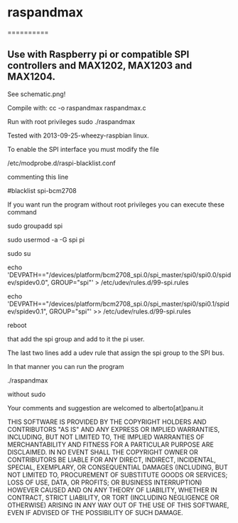 # raspandmax
==========

## Use with Raspberry pi or compatible SPI controllers and MAX1202, MAX1203 and MAX1204.

See schematic.png!

Compile with: cc -o raspandmax raspandmax.c

Run with root privileges sudo ./raspandmax

Tested with 2013-09-25-wheezy-raspbian linux.

To enable the SPI interface you must modify the file

/etc/modprobe.d/raspi-blacklist.conf

commenting this line

#blacklist spi-bcm2708

If you want run the program without root privileges you can execute these command

sudo groupadd spi

sudo usermod -a -G spi pi

sudo su 

echo 'DEVPATH=="/devices/platform/bcm2708_spi.0/spi_master/spi0/spi0.0/spidev/spidev0.0", GROUP="spi"' > /etc/udev/rules.d/99-spi.rules

echo 'DEVPATH=="/devices/platform/bcm2708_spi.0/spi_master/spi0/spi0.1/spidev/spidev0.1", GROUP="spi"' >> /etc/udev/rules.d/99-spi.rules

reboot

that add the spi group and add to it the pi user.

The last two lines add a udev rule that assign the spi group to the SPI bus.

In that manner you can run the program

./raspandmax

without sudo

Your comments and suggestion are welcomed to alberto[at]panu.it

THIS SOFTWARE IS PROVIDED BY THE COPYRIGHT HOLDERS AND CONTRIBUTORS "AS IS" AND ANY EXPRESS OR IMPLIED WARRANTIES, INCLUDING, BUT NOT LIMITED TO, THE IMPLIED WARRANTIES OF MERCHANTABILITY AND FITNESS FOR A PARTICULAR PURPOSE ARE DISCLAIMED. IN NO EVENT SHALL THE COPYRIGHT OWNER OR CONTRIBUTORS BE LIABLE FOR ANY DIRECT, INDIRECT, INCIDENTAL, SPECIAL, EXEMPLARY, OR CONSEQUENTIAL DAMAGES (INCLUDING, BUT NOT LIMITED TO, PROCUREMENT OF SUBSTITUTE GOODS OR SERVICES; LOSS OF USE, DATA, OR PROFITS; OR BUSINESS INTERRUPTION) HOWEVER CAUSED AND ON ANY THEORY OF LIABILITY, WHETHER IN CONTRACT, STRICT LIABILITY, OR TORT (INCLUDING NEGLIGENCE OR OTHERWISE) ARISING IN ANY WAY OUT OF THE USE OF THIS SOFTWARE, EVEN IF ADVISED OF THE POSSIBILITY OF SUCH DAMAGE.
